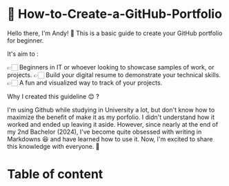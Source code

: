 # 🤔 How-to-Create-a-GitHub-Portfolio

Hello there, I'm Andy! 🙋 This is a basic guide to create your GitHub portfolio for beginner.

It's aim to :

👉🏻 Beginners in IT or whoever looking to showcase samples of work, or projects.
👉🏻 Build your digital resume to demonstrate your technical skills.
👉🏻 A fun and visualized way to track of your projects.


Why I created this guideline 😊 ? 

I'm using Github while studying in University a lot, but don't know how to maximize the benefit of make it as my porfolio. I didn't understand how it worked and ended up leaving it aside.
However, since nearly at the end of my 2nd Bachelor (2024), I've become quite obsessed with writing in Markdowns 😆 and have learned how to use it. Now, I'm excited to share this knowledge with everyone. 🙂

# Table of content







